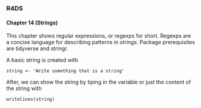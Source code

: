 ### R4DS
#### Chapter 14 (Strings)
This chapter shows regular expressions, or regexps for short. Regexps are a concise language for describing patterns in strings. Package prerequisites are tidyverse and stringr.

A basic string is created with
```
string <- 'Write something that is a string'
```
After, we can show the string by tiping in the variable or just the content of the string with 
```
writelines(string)
